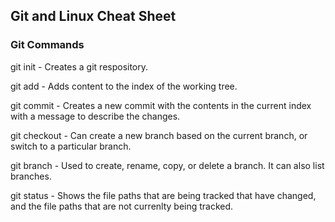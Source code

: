 ## Git and Linux Cheat Sheet

### Git Commands
git init - Creates a git respository.

git add - Adds content to the index of the working tree.

git commit - Creates a new commit with the contents in the current index with a message to describe the changes.

git checkout - Can create a new branch based on the current branch, or switch to a particular branch.

git branch - Used to create, rename, copy, or delete a branch. It can also list branches.

git status - Shows the file paths that are being tracked that have changed, and the file paths that are not currenlty being tracked.

 
